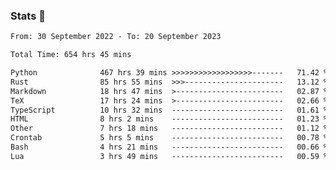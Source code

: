 ### Stats 👋
<!--START_SECTION:waka-->

```txt
From: 30 September 2022 - To: 20 September 2023

Total Time: 654 hrs 45 mins

Python              467 hrs 39 mins >>>>>>>>>>>>>>>>>>-------   71.42 %
Rust                85 hrs 55 mins  >>>----------------------   13.12 %
Markdown            18 hrs 47 mins  >------------------------   02.87 %
TeX                 17 hrs 24 mins  >------------------------   02.66 %
TypeScript          10 hrs 32 mins  -------------------------   01.61 %
HTML                8 hrs 2 mins    -------------------------   01.23 %
Other               7 hrs 18 mins   -------------------------   01.12 %
Crontab             5 hrs 5 mins    -------------------------   00.78 %
Bash                4 hrs 21 mins   -------------------------   00.66 %
Lua                 3 hrs 49 mins   -------------------------   00.59 %
```

<!--END_SECTION:waka-->

<!--
**buhaytza2005/buhaytza2005** is a ✨ _special_ ✨ repository because its `README.md` (this file) appears on your GitHub profile.

Here are some ideas to get you started:

- 🔭 I’m currently working on ...
- 🌱 I’m currently learning ...
- 👯 I’m looking to collaborate on ...
- 🤔 I’m looking for help with ...
- 💬 Ask me about ...
- 📫 How to reach me: ...
- 😄 Pronouns: ...
- ⚡ Fun fact: ...
-->


